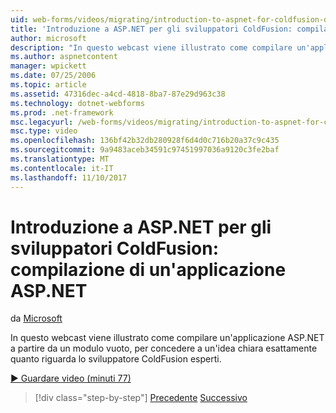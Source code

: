 ```yaml
---
uid: web-forms/videos/migrating/introduction-to-aspnet-for-coldfusion-developers-building-an-aspnet-application
title: 'Introduzione a ASP.NET per gli sviluppatori ColdFusion: compilazione di un''applicazione ASP.NET | Documenti Microsoft'
author: microsoft
description: "In questo webcast viene illustrato come compilare un'applicazione ASP.NET a partire da un modulo vuoto, per concedere a un'idea chiara di esattamente ciò che lo sviluppatore ColdFusion esperti..."
ms.author: aspnetcontent
manager: wpickett
ms.date: 07/25/2006
ms.topic: article
ms.assetid: 47316dec-a4cd-4818-8ba7-87e29d963c38
ms.technology: dotnet-webforms
ms.prod: .net-framework
msc.legacyurl: /web-forms/videos/migrating/introduction-to-aspnet-for-coldfusion-developers-building-an-aspnet-application
msc.type: video
ms.openlocfilehash: 136bf42b32db280928f6d4d0c716b20a37c9c435
ms.sourcegitcommit: 9a9483aceb34591c97451997036a9120c3fe2baf
ms.translationtype: MT
ms.contentlocale: it-IT
ms.lasthandoff: 11/10/2017
---
```

<a name="introduction-to-aspnet-for-coldfusion-developers-building-an-aspnet-application"></a>Introduzione a ASP.NET per gli sviluppatori ColdFusion: compilazione di un'applicazione ASP.NET
====================
da [Microsoft](https://github.com/microsoft)

In questo webcast viene illustrato come compilare un'applicazione ASP.NET a partire da un modulo vuoto, per concedere a un'idea chiara esattamente quanto riguarda lo sviluppatore ColdFusion esperti.

[&#9654; Guardare video (minuti 77)](https://channel9.msdn.com/Blogs/ASP-NET-Site-Videos/introduction-to-aspnet-for-coldfusion-developers-building-an-aspnet-application)

>[!div class="step-by-step"]
[Precedente](intro-to-aspnet-for-coldfusion-developers-adding-aspnet-to-your-repertoire.md)
[Successivo](interop-between-php-and-the-windows-platform.md)
